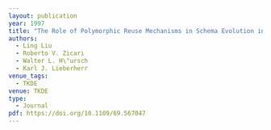 ```yaml
---
layout: publication
year: 1997
title: "The Role of Polymorphic Reuse Mechanisms in Schema Evolution in an Object-Oriented Database"
authors:
  - Ling Liu
  - Roberto V. Zicari
  - Walter L. H\"ursch
  - Karl J. Lieberherr
venue_tags:
  - TKDE
venue: TKDE
type:
  - Journal
pdf: https://doi.org/10.1109/69.567047
---
```

